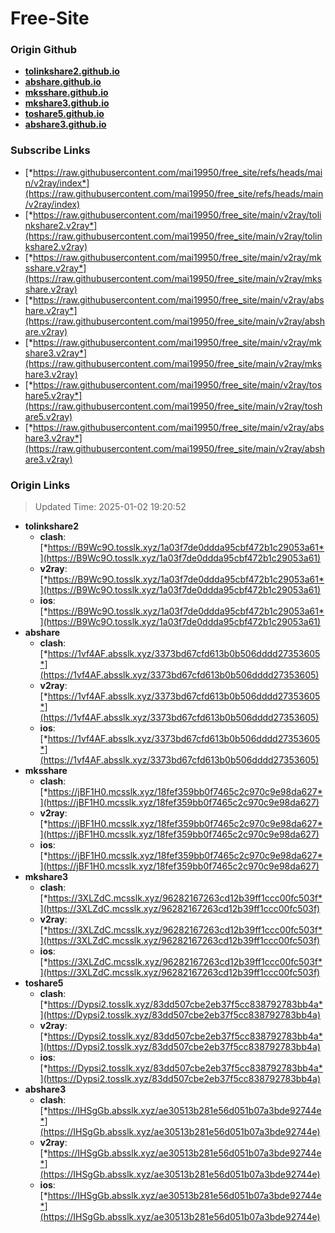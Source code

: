 # Free-Site

### Origin Github

- [**tolinkshare2.github.io**](https://github.com/tolinkshare2/tolinkshare2.github.io)
- [**abshare.github.io**](https://github.com/abshare/abshare.github.io)
- [**mksshare.github.io**](https://github.com/mksshare/mksshare.github.io)
- [**mkshare3.github.io**](https://github.com/mkshare3/mkshare3.github.io)
- [**toshare5.github.io**](https://github.com/toshare5/toshare5.github.io)
- [**abshare3.github.io**](https://github.com/abshare3/abshare3.github.io)

### Subscribe Links

- [*https://raw.githubusercontent.com/mai19950/free_site/refs/heads/main/v2ray/index*](https://raw.githubusercontent.com/mai19950/free_site/refs/heads/main/v2ray/index)
- [*https://raw.githubusercontent.com/mai19950/free_site/main/v2ray/tolinkshare2.v2ray*](https://raw.githubusercontent.com/mai19950/free_site/main/v2ray/tolinkshare2.v2ray)
- [*https://raw.githubusercontent.com/mai19950/free_site/main/v2ray/mksshare.v2ray*](https://raw.githubusercontent.com/mai19950/free_site/main/v2ray/mksshare.v2ray)
- [*https://raw.githubusercontent.com/mai19950/free_site/main/v2ray/abshare.v2ray*](https://raw.githubusercontent.com/mai19950/free_site/main/v2ray/abshare.v2ray)
- [*https://raw.githubusercontent.com/mai19950/free_site/main/v2ray/mkshare3.v2ray*](https://raw.githubusercontent.com/mai19950/free_site/main/v2ray/mkshare3.v2ray)
- [*https://raw.githubusercontent.com/mai19950/free_site/main/v2ray/toshare5.v2ray*](https://raw.githubusercontent.com/mai19950/free_site/main/v2ray/toshare5.v2ray)
- [*https://raw.githubusercontent.com/mai19950/free_site/main/v2ray/abshare3.v2ray*](https://raw.githubusercontent.com/mai19950/free_site/main/v2ray/abshare3.v2ray)

### Origin Links

> Updated Time: 2025-01-02 19:20:52

- **tolinkshare2**
  - **clash**: [*https://B9Wc9O.tosslk.xyz/1a03f7de0ddda95cbf472b1c29053a61*](https://B9Wc9O.tosslk.xyz/1a03f7de0ddda95cbf472b1c29053a61)
  - **v2ray**: [*https://B9Wc9O.tosslk.xyz/1a03f7de0ddda95cbf472b1c29053a61*](https://B9Wc9O.tosslk.xyz/1a03f7de0ddda95cbf472b1c29053a61)
  - **ios**: [*https://B9Wc9O.tosslk.xyz/1a03f7de0ddda95cbf472b1c29053a61*](https://B9Wc9O.tosslk.xyz/1a03f7de0ddda95cbf472b1c29053a61)
- **abshare**
  - **clash**: [*https://1vf4AF.absslk.xyz/3373bd67cfd613b0b506dddd27353605*](https://1vf4AF.absslk.xyz/3373bd67cfd613b0b506dddd27353605)
  - **v2ray**: [*https://1vf4AF.absslk.xyz/3373bd67cfd613b0b506dddd27353605*](https://1vf4AF.absslk.xyz/3373bd67cfd613b0b506dddd27353605)
  - **ios**: [*https://1vf4AF.absslk.xyz/3373bd67cfd613b0b506dddd27353605*](https://1vf4AF.absslk.xyz/3373bd67cfd613b0b506dddd27353605)
- **mksshare**
  - **clash**: [*https://jBF1H0.mcsslk.xyz/18fef359bb0f7465c2c970c9e98da627*](https://jBF1H0.mcsslk.xyz/18fef359bb0f7465c2c970c9e98da627)
  - **v2ray**: [*https://jBF1H0.mcsslk.xyz/18fef359bb0f7465c2c970c9e98da627*](https://jBF1H0.mcsslk.xyz/18fef359bb0f7465c2c970c9e98da627)
  - **ios**: [*https://jBF1H0.mcsslk.xyz/18fef359bb0f7465c2c970c9e98da627*](https://jBF1H0.mcsslk.xyz/18fef359bb0f7465c2c970c9e98da627)
- **mkshare3**
  - **clash**: [*https://3XLZdC.mcsslk.xyz/96282167263cd12b39ff1ccc00fc503f*](https://3XLZdC.mcsslk.xyz/96282167263cd12b39ff1ccc00fc503f)
  - **v2ray**: [*https://3XLZdC.mcsslk.xyz/96282167263cd12b39ff1ccc00fc503f*](https://3XLZdC.mcsslk.xyz/96282167263cd12b39ff1ccc00fc503f)
  - **ios**: [*https://3XLZdC.mcsslk.xyz/96282167263cd12b39ff1ccc00fc503f*](https://3XLZdC.mcsslk.xyz/96282167263cd12b39ff1ccc00fc503f)
- **toshare5**
  - **clash**: [*https://Dypsi2.tosslk.xyz/83dd507cbe2eb37f5cc838792783bb4a*](https://Dypsi2.tosslk.xyz/83dd507cbe2eb37f5cc838792783bb4a)
  - **v2ray**: [*https://Dypsi2.tosslk.xyz/83dd507cbe2eb37f5cc838792783bb4a*](https://Dypsi2.tosslk.xyz/83dd507cbe2eb37f5cc838792783bb4a)
  - **ios**: [*https://Dypsi2.tosslk.xyz/83dd507cbe2eb37f5cc838792783bb4a*](https://Dypsi2.tosslk.xyz/83dd507cbe2eb37f5cc838792783bb4a)
- **abshare3**
  - **clash**: [*https://IHSgGb.absslk.xyz/ae30513b281e56d051b07a3bde92744e*](https://IHSgGb.absslk.xyz/ae30513b281e56d051b07a3bde92744e)
  - **v2ray**: [*https://IHSgGb.absslk.xyz/ae30513b281e56d051b07a3bde92744e*](https://IHSgGb.absslk.xyz/ae30513b281e56d051b07a3bde92744e)
  - **ios**: [*https://IHSgGb.absslk.xyz/ae30513b281e56d051b07a3bde92744e*](https://IHSgGb.absslk.xyz/ae30513b281e56d051b07a3bde92744e)
